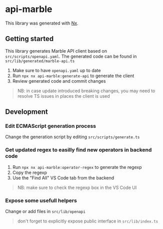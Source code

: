 # api-marble

This library was generated with [Nx](https://nx.dev).

## Getting started

This library generates Marble API client based on `src/scripts/openapi.yaml`.
The generated code can be found in `src/lib/generated/marble-api.ts`

1. Make sure to have `openapi.yaml` up to date
2. Run `npx nx api-marble:generate-api` to generate the client
3. Review generated code and commit changes

> NB: in case update introduced breaking changes, you may need to resolve TS issues in places the client is used

## Development

### Edit ECMAScript generation process

Change the generation script by editing `src/scripts/generate.ts`

### Get updated regex to easilly find new operators in backend code

1. Run `npx nx api-marble:operator-regex` to generate the regexp
2. Copy the regexp
3. Use the "Find All" VS Code tab from the backend

> NB: make sure to check the regexp box in the VS Code UI

### Expose some usefull helpers

Change or add files in `src/lib/openapi`

> don't forget to explicitly expose public interface in `src/lib/index.ts`
